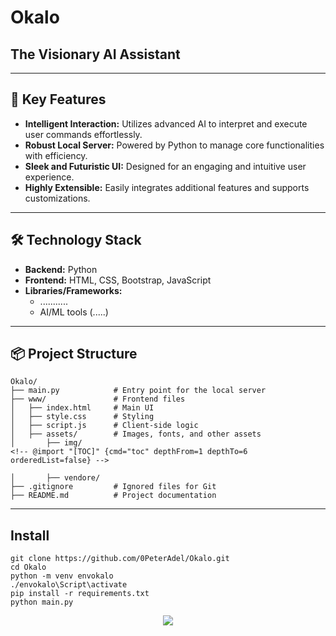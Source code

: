 # Okalo  
## **The Visionary AI Assistant**  

---

## 🚀 Key Features  
- **Intelligent Interaction:** Utilizes advanced AI to interpret and execute user commands effortlessly.  
- **Robust Local Server:** Powered by Python to manage core functionalities with efficiency.  
- **Sleek and Futuristic UI:** Designed for an engaging and intuitive user experience.  
- **Highly Extensible:** Easily integrates additional features and supports customizations.

---

## 🛠️ Technology Stack  
- **Backend:** Python  
- **Frontend:** HTML, CSS, Bootstrap, JavaScript  
- **Libraries/Frameworks:**  
  - ...........
  - AI/ML tools (.....)  

---

## 📦 Project Structure  
```plaintext
Okalo/
├── main.py            # Entry point for the local server
├── www/               # Frontend files
│   ├── index.html     # Main UI
│   ├── style.css      # Styling
│   ├── script.js      # Client-side logic
│   ├── assets/        # Images, fonts, and other assets
│       ├── img/
<!-- @import "[TOC]" {cmd="toc" depthFrom=1 depthTo=6 orderedList=false} -->

│       ├── vendore/
├── .gitignore         # Ignored files for Git
├── README.md          # Project documentation
```
---

## Install
```
git clone https://github.com/0PeterAdel/Okalo.git
cd Okalo
python -m venv envokalo
./envokalo\Script\activate
pip install -r requirements.txt
python main.py
```
<p align="center">
  <img src="https://capsule-render.vercel.app/api?type=waving&color=gradient&height=65&section=footer"/>
</p>
